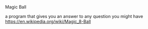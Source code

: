 Magic Ball

a program that gives you an answer to any question you might have
https://en.wikipedia.org/wiki/Magic_8-Ball

